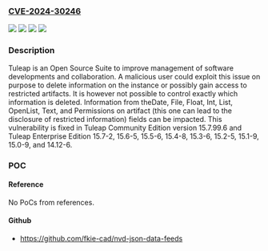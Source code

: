 ### [CVE-2024-30246](https://cve.mitre.org/cgi-bin/cvename.cgi?name=CVE-2024-30246)
![](https://img.shields.io/static/v1?label=Product&message=tuleap&color=blue)
![](https://img.shields.io/static/v1?label=Version&message=%3E%3D%2014.11.99.34%2C%20%3C%2015.7.99.6%20%20&color=brightgreen)
![](https://img.shields.io/static/v1?label=Vulnerability&message=CWE-440%3A%20Expected%20Behavior%20Violation&color=brightgreen)
![](https://img.shields.io/static/v1?label=Vulnerability&message=CWE-670%3A%20Always-Incorrect%20Control%20Flow%20Implementation&color=brightgreen)

### Description

Tuleap is an Open Source Suite to improve management of software developments and collaboration. A malicious user could exploit this issue on purpose to delete information on the instance or possibly gain access to restricted artifacts. It is however not possible to control exactly which information is deleted. Information from theDate, File, Float, Int, List, OpenList, Text, and Permissions on artifact (this one can lead to the disclosure of restricted information) fields can be impacted.  This vulnerability is fixed in Tuleap Community Edition version 15.7.99.6 and Tuleap Enterprise Edition 15.7-2, 15.6-5, 15.5-6, 15.4-8, 15.3-6, 15.2-5, 15.1-9, 15.0-9, and 14.12-6.

### POC

#### Reference
No PoCs from references.

#### Github
- https://github.com/fkie-cad/nvd-json-data-feeds

